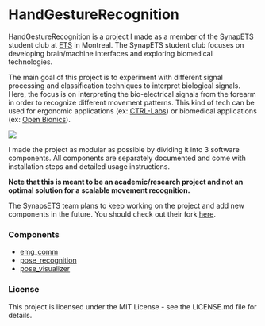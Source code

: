 # HandGestureRecognition

HandGestureRecognition is a project I made as a member of the [SynapETS](https://synapsets.etsmtl.ca/) student club at [ETS](https://www.etsmtl.ca/en) in Montreal. The SynapETS student club focuses on developing brain/machine interfaces and exploring biomedical technologies.

The main goal of this project is to experiment with different signal processing and classification techniques to interpret biological signals. Here, the focus is on interpreting the bio-electrical signals from the forearm in order to recognize different movement patterns. This kind of tech can be used for ergonomic applications (ex: [CTRL-Labs](https://www.ctrl-labs.com/)) or biomedical applications (ex: [Open Bionics](https://openbionics.com/)).

![](Docs/demo_gif.gif)

I made the project as modular as possible by dividing it into 3 software components. All components are separately documented and come with installation steps and detailed usage instructions.

**Note that this is meant to be an academic/research project and not an optimal solution for a scalable movement recognition.**

The SynapsETS team plans to keep working on the project and add new components in the future. You should check out their fork [here](https://github.com/ClubSynapsETS/HandGestureRecognition).

### Components
* [emg_comm](emg_comm/)
* [pose_recognition](pose_recognition/)
* [pose_visualizer](pose_visualizer/)

### License
This project is licensed under the MIT License - see the LICENSE.md file for details.
